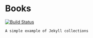 # Books
[![Build Status](https://travis-ci.org/Koheron/books.svg)](https://travis-ci.org/Koheron/books)

`A simple example of Jekyll collections`
